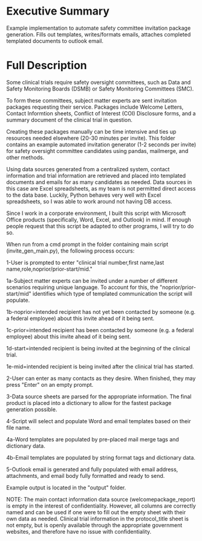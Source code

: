 # Executive Summary
Example implementation to automate safety committee invitation package generation. Fills out templates, writes/formats emails, attaches
completed templated documents to outlook email.

# Full Description
Some clinical trials require safety oversight committees, such as Data and Safety Monitoring Boards (DSMB) or Safety Monitoring 
Committees (SMC).

To form these committees, subject matter experts are sent invitation packages requesting their service. Packages include Welcome Letters,
Contact Informtion sheets, Conflict of Interest (COI) Disclosure forms, and a summary document of the clinical trial in question.

Creating these packages manually can be time intensive and ties up resources needed elsewhere (20-30 minutes per invite). 
This folder contains an example automated invitation generator (1-2 seconds per invite) for safety oversight committee candidates 
using pandas, mailmerge, and other methods. 

Using data sources generated from a centralized system, contact information and trial information are retrieved and placed into templated
documents and emails for as many candidates as needed. Data sources in this case are Excel spreadsheets, as my team is not permitted
direct access to the data base. Luckily, Python behaves very well with Excel spreadsheets, so I was able to work around not having
DB access.

Since I work in a corporate environment, I built this script with Microsoft Office products (specifically, Word, Excel, and Outlook) in mind. 
If enough people request that this script be adapted to other programs, I will try to do so.

When run from a cmd prompt in the folder containing main script (invite_gen_main.py), the following process occurs:

1-User is prompted to enter "clinical trial number,first name,last name,role,noprior/prior-start/mid."

1a-Subject matter experts can be invited under a number of different scenarios requiring unique language. To account for this, 
   the "noprior/prior-start/mid" identifies which type of templated communication the script will populate.
   
1b-noprior=intended recipient has not yet been contacted by someone (e.g. a federal employee) about this invite ahead of it being sent.

1c-prior=intended recipient has been contacted by someone (e.g. a federal employee) about this invite ahead of it being sent.

1d-start=intended recipient is being invited at the beginning of the clinical trial.

1e-mid=intended recipient is being invited after the clinical trial has started.

2-User can enter as many contacts as they desire. When finished, they may press "Enter" on an empty prompt.

3-Data source sheets are parsed for the appropriate information. The final product is placed into a dictionary to allow for the fastest
  package generation possible.
  
4-Script will select and populate Word and email templates based on their file name.

4a-Word templates are populated by pre-placed mail merge tags and dictionary data.

4b-Email templates are populated by string format tags and dictionary data.

5-Outlook email is generated and fully populated with email address, attachments, and email body fully formatted and ready to send.

Example output is located in the "output" folder.

NOTE: The main contact information data source (welcomepackage_report) is empty in the interest of confidentiality. However, all columns
      are correctly named and can be used if one were to fill out the empty sheet with their own data as needed.
      Clinical trial information in the protocol_title sheet is not empty, but is openly available through the appropriate government websites,
      and therefore have no issue with confidentiality.
